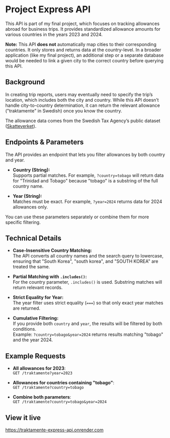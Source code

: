 # Project Express API

This API is part of my final project, which focuses on tracking allowances abroad for business trips. It provides standardized allowance amounts for various countries in the years 2023 and 2024.

**Note:** This API **does not** automatically map cities to their corresponding countries. It only stores and returns data at the country-level. In a broader application (like my final project), an additional step or a separate database would be needed to link a given city to the correct country before querying this API.

## Background

In creating trip reports, users may eventually need to specify the trip’s location, which includes both the city and country. While this API doesn’t handle city-to-country determination, it can return the relevant allowance ("traktamente" in Swedish) once you know the country.

The allowance data comes from the Swedish Tax Agency’s public dataset ([Skatteverket](https://skatteverket.entryscape.net/rowstore/dataset/70ccea31-b64c-4bf5-84c7-673f04f32505/json)).

## Endpoints & Parameters

The API provides an endpoint that lets you filter allowances by both country and year.

- **Country (String):**  
  Supports partial matches. For example, `?country=tobago` will return data for "Trinidad and Tobago" because "tobago" is a substring of the full country name.
  
- **Year (String):**  
  Matches must be exact. For example, `?year=2024` returns data for 2024 allowances only.

You can use these parameters separately or combine them for more specific filtering.

## Technical Details

- **Case-Insensitive Country Matching:**  
  The API converts all country names and the search query to lowercase, ensuring that "South Korea", "south korea", and "SOUTH KOREA" are treated the same.
  
- **Partial Matching with `.includes()`:**  
  For the country parameter, `.includes()` is used. Substring matches will return relevant records.
  
- **Strict Equality for Year:**  
  The year filter uses strict equality (`===`) so that only exact year matches are returned.
  
- **Cumulative Filtering:**  
  If you provide both `country` and `year`, the results will be filtered by both conditions.  
  Example: `?country=tobago&year=2024` returns results matching "tobago" and the year 2024.

## Example Requests

- **All allowances for 2023**:  
  `GET /traktamente?year=2023`

- **Allowances for countries containing "tobago"**:  
  `GET /traktamente?country=tobago`

- **Combine both parameters**:  
  `GET /traktamente?country=tobago&year=2024`

## View it live

https://traktamente-express-api.onrender.com
